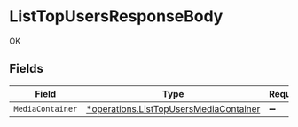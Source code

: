 # ListTopUsersResponseBody

OK


## Fields

| Field                                                                                           | Type                                                                                            | Required                                                                                        | Description                                                                                     |
| ----------------------------------------------------------------------------------------------- | ----------------------------------------------------------------------------------------------- | ----------------------------------------------------------------------------------------------- | ----------------------------------------------------------------------------------------------- |
| `MediaContainer`                                                                                | [*operations.ListTopUsersMediaContainer](../../models/operations/listtopusersmediacontainer.md) | :heavy_minus_sign:                                                                              | N/A                                                                                             |